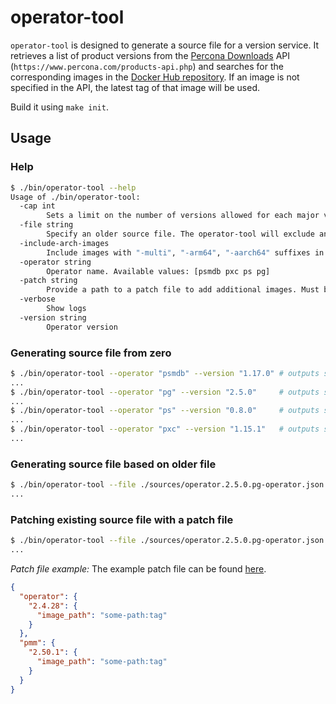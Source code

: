 # operator-tool

`operator-tool` is designed to generate a source file for a version service. It retrieves a list of product versions from the [Percona Downloads](https://www.percona.com/downloads) API (`https://www.percona.com/products-api.php`) and searches for the corresponding images in the [Docker Hub repository](https://hub.docker.com/u/percona). If an image is not specified in the API, the latest tag of that image will be used.

Build it using `make init`.

## Usage

### Help

```sh
$ ./bin/operator-tool --help
Usage of ./bin/operator-tool:
  -cap int
        Sets a limit on the number of versions allowed for each major version of a product
  -file string
        Specify an older source file. The operator-tool will exclude any versions that are older than those listed in this file
  -include-arch-images
        Include images with "-multi", "-arm64", "-aarch64" suffixes in the output file
  -operator string
        Operator name. Available values: [psmdb pxc ps pg]
  -patch string
        Provide a path to a patch file to add additional images. Must be used together with the --file option
  -verbose
        Show logs
  -version string
        Operator version
```

### Generating source file from zero

```sh
$ ./bin/operator-tool --operator "psmdb" --version "1.17.0" # outputs source file for psmdb-operator
...
$ ./bin/operator-tool --operator "pg" --version "2.5.0"     # outputs source file for pg-operator
...
$ ./bin/operator-tool --operator "ps" --version "0.8.0"     # outputs source file for ps-operator
...
$ ./bin/operator-tool --operator "pxc" --version "1.15.1"   # outputs source file for pxc-operator
...
```

### Generating source file based on older file

```sh
$ ./bin/operator-tool --file ./sources/operator.2.5.0.pg-operator.json --version "1.17.0" # outputs source file for pg-operator, excluding older versions specified in the file
...
```

### Patching existing source file with a patch file

```sh
$ ./bin/operator-tool --file ./sources/operator.2.5.0.pg-operator.json --patch ./tools/operator-tool/patch-file.json.example
...
```

*Patch file example:*
The example patch file can be found [here](./patch-file.json.example).

```json
{
  "operator": {
    "2.4.28": {
      "image_path": "some-path:tag"
    }
  },
  "pmm": {
    "2.50.1": {
      "image_path": "some-path:tag"
    }
  }
}
```

